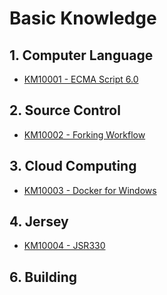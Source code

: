 # Basic Knowledge

## 1. Computer Language

* [KM10001 - ECMA Script 6.0](/reference/basic-knowledge/11javascript-library/111ecma-60.md)

## 2. Source Control

* [KM10002 - Forking Workflow](/reference/basic-knowledge/121git/km10002-forking-workflow.md)

## 3. Cloud Computing

* [KM10003 - Docker for Windows](/reference/basic-knowledge/131docker/km10003-docker-for-windows.md)

## 4. Jersey

* [KM10004 - JSR330](/reference/basic-knowledge/143jersey/km10004-jsr330.md)

## 6. Building



